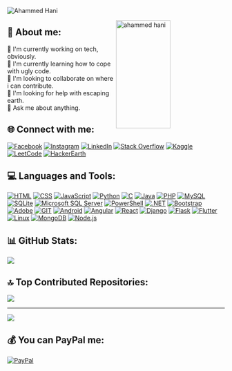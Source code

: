 <!-- <h1 align="center">Hi 👋, I'm Ahammed Hani</h1> -->
<p>
<img src="https://capsule-render.vercel.app/api?type=waving&color=gradient&height=150&width=1000px&section=header&text=%20Ahammed%20Hani&fontSize=50&fontAlign=22&fontAlignY=40&descAlign=68&descAlignY=70&descFontSize=3" alt="Ahammed Hani"/>
</p>

<p><img align="right" src="https://github.com/Adam-pw/Adam-pw/blob/main/animation_500_kxa883sd.gif" alt="ahammed hani" height="250" width="50%" /></p>

## 💫 About me:
🔭 I'm currently working on tech, obviously.<br>
🌱 I'm currently learning how to cope with ugly code.<br>
👯 I'm looking to collaborate on where i can contribute.<br>
🤝 I'm looking for help with escaping earth.<br>
💬 Ask me about anything.
<!--⚡ Fun fact - I'm still a student....-->

## 🌐 Connect with me:
[![Facebook](https://img.shields.io/badge/Facebook-%231877F2.svg?logo=Facebook&logoColor=white)](https://m.facebook.com/ahammedhani1/) [![Instagram](https://img.shields.io/badge/Instagram-%23E4405F.svg?logo=Instagram&logoColor=white)](https://www.instagram.com/ahammedhani/) [![LinkedIn](https://img.shields.io/badge/LinkedIn-%230077B5.svg?logo=LinkedIn&logoColor=white)](https://linkedin.com/in/ahammedhani/) [![Stack Overflow](https://img.shields.io/badge/Stack%20Overflow-%23FE7A16.svg?logo=Stack%20Overflow&logoColor=white)](https://stackoverflow.com/users/19871190/ahammed-hani) [![Kaggle](https://img.shields.io/badge/Kaggle-%2320BEFF.svg?logo=Kaggle&logoColor=white)](https://www.kaggle.com/ahammedhani) [![LeetCode](https://img.shields.io/badge/LeetCode-%23FFA116.svg?logo=LeetCode&logoColor=white)](https://leetcode.com/ahammedhani/) [![HackerEarth](https://img.shields.io/badge/HackerEarth-%232C3454.svg?logo=HackerEarth&logoColor=white)](https://www.hackerearth.com/@haniahammed7)

## 💻 Languages and Tools:
[![HTML](https://img.shields.io/badge/HTML-%23E34F26.svg?style=flat-square&logo=html5&logoColor=white)](https://developer.mozilla.org/en-US/docs/Web/HTML)
[![CSS](https://img.shields.io/badge/CSS-%231572B6.svg?style=flat-square&logo=css3&logoColor=white)](https://www.w3.org/Style/CSS/Overview.en.html)
[![JavaScript](https://img.shields.io/badge/javascript-%23323330.svg?style=flat-square&logo=javascript&logoColor=%23F7DF1E)](https://developer.mozilla.org/en-US/docs/Web/JavaScript)
[![Python](https://img.shields.io/badge/python-3670A0?style=flat-square&logo=python&logoColor=ffdd54)](https://www.python.org/)
[![C](https://img.shields.io/badge/C-%23A8B9CC.svg?style=flat-square&logo=c&logoColor=white)](https://en.wikipedia.org/wiki/C_(programming_language))
[![Java](https://img.shields.io/badge/java-%23ED8B00.svg?style=flat-square&logo=openjdk&logoColor=white)](https://www.java.com/)
[![PHP](https://img.shields.io/badge/php-%23777BB4.svg?style=flat-square&logo=php&logoColor=white)](https://www.php.net/)
[![MySQL](https://img.shields.io/badge/mysql-%2300000f.svg?style=flat-square&logo=mysql&logoColor=white)](https://www.mysql.com/)
[![SQLite](https://img.shields.io/badge/sqlite-%2307405e.svg?style=flat-square&logo=sqlite&logoColor=white)](https://www.sqlite.org/)
[![Microsoft SQL Server](https://img.shields.io/badge/Microsoft%20SQL%20Server-CC2927?style=flat-square&logo=microsoft%20sql%20server&logoColor=white)](https://www.microsoft.com/en-us/sql-server)
[![PowerShell](https://img.shields.io/badge/PowerShell-%235391FE.svg?style=flat-square&logo=powershell&logoColor=white)](https://docs.microsoft.com/en-us/powershell/)
[![.NET](https://img.shields.io/badge/.NET-5C2D91?style=flat-square&logo=.net&logoColor=white)](https://dotnet.microsoft.com/)
[![Bootstrap](https://img.shields.io/badge/bootstrap-%238511FA.svg?style=flat-square&logo=bootstrap&logoColor=white)](https://getbootstrap.com/)
[![Adobe](https://img.shields.io/badge/adobe-%23FF0000.svg?style=flat-square&logo=adobe&logoColor=white)](https://www.adobe.com/)
[![GIT](https://img.shields.io/badge/Git-fc6d26?style=flat-square&logo=git&logoColor=white)](https://git-scm.com/)
[![Android](https://img.shields.io/badge/Android-%233DDC84.svg?style=flat-square&logo=android&logoColor=white)](https://developer.android.com/)
[![Angular](https://img.shields.io/badge/Angular-%23DD0031.svg?style=flat-square&logo=angular&logoColor=white)](https://angular.io/)
[![React](https://img.shields.io/badge/React-%2361DAFB.svg?style=flat-square&logo=react&logoColor=white)](https://reactjs.org/)
[![Django](https://img.shields.io/badge/Django-%23092E20.svg?style=flat-square&logo=django&logoColor=white)](https://www.djangoproject.com/)
[![Flask](https://img.shields.io/badge/Flask-%23000000.svg?style=flat-square&logo=flask&logoColor=white)](https://flask.palletsprojects.com/)
[![Flutter](https://img.shields.io/badge/Flutter-%2302569B.svg?style=flat-square&logo=flutter&logoColor=white)](https://flutter.dev/)
[![Linux](https://img.shields.io/badge/Linux-%23FCC624.svg?style=flat-square&logo=linux&logoColor=white)](https://www.linux.org/)
[![MongoDB](https://img.shields.io/badge/MongoDB-%2347A248.svg?style=flat-square&logo=mongodb&logoColor=white)](https://www.mongodb.com/)
[![Node.js](https://img.shields.io/badge/Node.js-%23339933.svg?style=flat-square&logo=node.js&logoColor=white)](https://nodejs.org/)

## 📊 GitHub Stats:
![](https://github-readme-stats.vercel.app/api?username=ahammedhani&theme=dracula&hide_border=false&include_all_commits=false&count_private=true)
<!--![](https://github-readme-streak-stats.herokuapp.com/?user=ahammedhani&theme=dracula&hide_border=false)
![](https://github-readme-stats.vercel.app/api/top-langs/?username=ahammedhani&theme=dracula&hide_border=false&include_all_commits=false&count_private=true&layout=compact)-->

## 🔝 Top Contributed Repositories:
![](https://github-contributor-stats.vercel.app/api?username=ahammedhani&limit=5&theme=dracula&combine_all_yearly_contributions=true)

----
[![](https://visitcount.itsvg.in/api?id=ahammedhani&icon=7&color=4)](https://visitcount.itsvg.in)

## 💰 You can PayPal me:
[![PayPal](https://img.shields.io/badge/PayPal-00457C?style=for-the-badge&logo=paypal&logoColor=white)](https://paypal.me/ahammedhani) 
